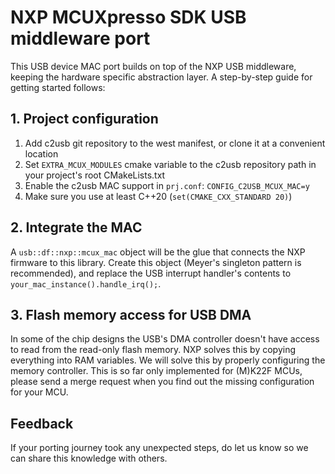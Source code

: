 # NXP MCUXpresso SDK USB middleware port

This USB device MAC port builds on top of the NXP USB middleware, keeping the hardware specific abstraction layer. A step-by-step guide for getting started follows:

## 1. Project configuration

1. Add c2usb git repository to the west manifest, or clone it at a convenient location
2. Set `EXTRA_MCUX_MODULES` cmake variable to the c2usb repository path in your project's root CMakeLists.txt
3. Enable the c2usb MAC support in `prj.conf`: `CONFIG_C2USB_MCUX_MAC=y`
4. Make sure you use at least C++20 (`set(CMAKE_CXX_STANDARD 20)`)

## 2. Integrate the MAC

A `usb::df::nxp::mcux_mac` object will be the glue that connects the NXP firmware to this library.
Create this object (Meyer's singleton pattern is recommended),
and replace the USB interrupt handler's contents to `your_mac_instance().handle_irq();`.

## 3. Flash memory access for USB DMA

In some of the chip designs the USB's DMA controller doesn't have access to read from the read-only flash memory.
NXP solves this by copying everything into RAM variables.
We will solve this by properly configuring the memory controller.
This is so far only implemented for (M)K22F MCUs,
please send a merge request when you find out the missing configuration for your MCU.

## Feedback

If your porting journey took any unexpected steps, do let us know so we can share this knowledge with others.
